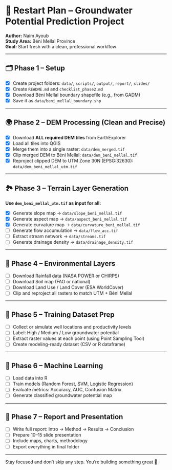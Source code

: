 # 🚀 Restart Plan – Groundwater Potential Prediction Project

**Author:** Naim Ayoub  
**Study Area:** Béni Mellal Province  
**Goal:** Start fresh with a clean, professional workflow

---

## 🗂️ Phase 1 – Setup

- [x] Create project folders: `data/`, `scripts/`, `output/`, `report/`, `slides/`
- [x] Create `README.md` and `checklist_phase2.md`
- [x] Download Béni Mellal boundary shapefile (e.g., from GADM)
- [x] Save it as `data/beni_mellal_boundary.shp`

---

## 🌍 Phase 2 – DEM Processing (Clean and Precise)

- [x] Download **ALL required DEM tiles** from EarthExplorer
- [x] Load all tiles into QGIS
- [x] Merge them into a single raster: `data/dem_merged.tif`
- [x] Clip merged DEM to Béni Mellal: `data/dem_beni_mellal.tif`
- [x] Reproject clipped DEM to UTM Zone 30N (EPSG:32630):  
      `data/dem_beni_mellal_utm.tif`

---

## 🏞️ Phase 3 – Terrain Layer Generation

**Use `dem_beni_mellal_utm.tif` as input for all:**

- [x] Generate slope map → `data/slope_beni_mellal.tif`
- [x] Generate aspect map → `data/aspect_beni_mellal.tif`
- [x] Generate curvature map → `data/curvature_beni_mellal.tif`
- [ ] Generate flow accumulation → `data/flow_acc.tif`
- [ ] Extract stream network → `data/streams.tif`
- [ ] Generate drainage density → `data/drainage_density.tif`

---

## 🌿 Phase 4 – Environmental Layers

- [ ] Download Rainfall data (NASA POWER or CHIRPS)
- [ ] Download Soil map (FAO or national)
- [ ] Download Land Use / Land Cover (ESA WorldCover)
- [ ] Clip and reproject all rasters to match UTM + Béni Mellal

---

## 🧪 Phase 5 – Training Dataset Prep

- [ ] Collect or simulate well locations and productivity levels
- [ ] Label: High / Medium / Low groundwater potential
- [ ] Extract raster values at each point (using Point Sampling Tool)
- [ ] Create modeling-ready dataset (CSV or R dataframe)

---

## 🤖 Phase 6 – Machine Learning

- [ ] Load data into R
- [ ] Train models (Random Forest, SVM, Logistic Regression)
- [ ] Evaluate metrics: Accuracy, AUC, Confusion Matrix
- [ ] Generate classified groundwater potential map

---

## 📄 Phase 7 – Report and Presentation

- [ ] Write full report: Intro → Method → Results → Conclusion
- [ ] Prepare 10–15 slide presentation
- [ ] Include maps, charts, methodology
- [ ] Export everything in final folder

---

Stay focused and don’t skip any step. You’re building something great 💪
